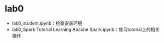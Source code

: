 # lab0

- lab0_student.ipynb：检查安装环境
- lab0_Spark Tutorial Learning Apache Spark.ipynb：练习tutorial上的相关操作


